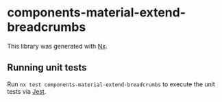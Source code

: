 # components-material-extend-breadcrumbs

This library was generated with [Nx](https://nx.dev).

## Running unit tests

Run `nx test components-material-extend-breadcrumbs` to execute the unit tests via [Jest](https://jestjs.io).
